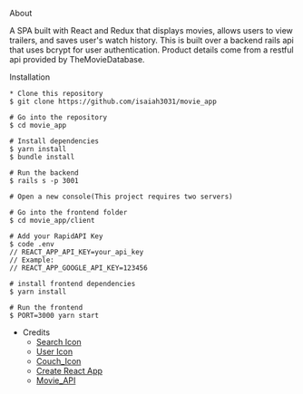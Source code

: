 About

A SPA built with React and Redux that displays movies, allows users to view trailers, and saves user's watch history. This is built over a backend rails api that uses bcrypt for user authentication. Product details come from a restful api provided by TheMovieDatabase. 

Installation
```
* Clone this repository
$ git clone https://github.com/isaiah3031/movie_app

# Go into the repository
$ cd movie_app

# Install dependencies
$ yarn install
$ bundle install

# Run the backend 
$ rails s -p 3001

# Open a new console(This project requires two servers)

# Go into the frontend folder
$ cd movie_app/client

# Add your RapidAPI Key
$ code .env
// REACT_APP_API_KEY=your_api_key 
// Example:
// REACT_APP_GOOGLE_API_KEY=123456

# install frontend dependencies 
$ yarn install

# Run the frontend 
$ PORT=3000 yarn start
```

* Credits
    - [Search Icon](iconfinder.com)
    - [User Icon](iconfinder.com)
    - [Couch_Icon](https://www.flaticon.com/free-icon/armchair_4169217?term=couch&page=1&position=55&page=1&position=55&related_id=4169217&origin=search)
    - [Create React App](https://create-react-app.dev/)
    - [Movie_API](https://www.themoviedb.org/)

